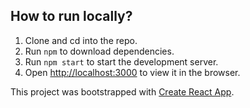 ## How to run locally?

1. Clone and cd into the repo.
2. Run `npm` to download dependencies.
3. Run `npm start` to start the development server.
4. Open [http://localhost:3000](http://localhost:3000) to view it in the browser.

This project was bootstrapped with [Create React App](https://github.com/facebook/create-react-app).
